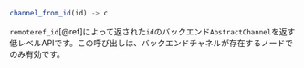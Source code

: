 ```julia
channel_from_id(id) -> c
```

`remoteref_id`[@ref]によって返された`id`のバックエンド`AbstractChannel`を返す低レベルAPIです。この呼び出しは、バックエンドチャネルが存在するノードでのみ有効です。

